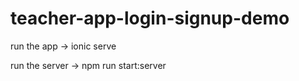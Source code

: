 # teacher-app-login-signup-demo

run the app -> ionic serve

run the server -> npm run start:server

